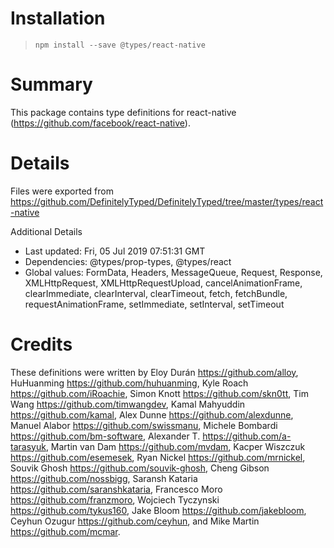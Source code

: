 # Installation
> `npm install --save @types/react-native`

# Summary
This package contains type definitions for react-native (https://github.com/facebook/react-native).

# Details
Files were exported from https://github.com/DefinitelyTyped/DefinitelyTyped/tree/master/types/react-native

Additional Details
 * Last updated: Fri, 05 Jul 2019 07:51:31 GMT
 * Dependencies: @types/prop-types, @types/react
 * Global values: FormData, Headers, MessageQueue, Request, Response, XMLHttpRequest, XMLHttpRequestUpload, cancelAnimationFrame, clearImmediate, clearInterval, clearTimeout, fetch, fetchBundle, requestAnimationFrame, setImmediate, setInterval, setTimeout

# Credits
These definitions were written by Eloy Durán <https://github.com/alloy>, HuHuanming <https://github.com/huhuanming>, Kyle Roach <https://github.com/iRoachie>, Simon Knott <https://github.com/skn0tt>, Tim Wang <https://github.com/timwangdev>, Kamal Mahyuddin <https://github.com/kamal>, Alex Dunne <https://github.com/alexdunne>, Manuel Alabor <https://github.com/swissmanu>, Michele Bombardi <https://github.com/bm-software>, Alexander T. <https://github.com/a-tarasyuk>, Martin van Dam <https://github.com/mvdam>, Kacper Wiszczuk <https://github.com/esemesek>, Ryan Nickel <https://github.com/mrnickel>, Souvik Ghosh <https://github.com/souvik-ghosh>, Cheng Gibson <https://github.com/nossbigg>, Saransh Kataria <https://github.com/saranshkataria>, Francesco Moro <https://github.com/franzmoro>, Wojciech Tyczynski <https://github.com/tykus160>, Jake Bloom <https://github.com/jakebloom>, Ceyhun Ozugur <https://github.com/ceyhun>, and Mike Martin <https://github.com/mcmar>.
